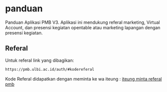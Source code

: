 # panduan
Panduan Aplikasi PMB V3. Aplikasi ini mendukung referal marketing, Virtual Account, dan presensi kegiatan opentable atau marketing lapangan dengan presensi kegiatan.

## Referal
Untuk referal link yang dibagikan:
```html
https://pmb.ulbi.ac.id/auth/#kodereferal
```

Kode Referal didapatkan dengan meminta ke wa iteung :
[iteung minta referal pmb](http://wa.me/628112000279?text=iteung+referal+pmb)

